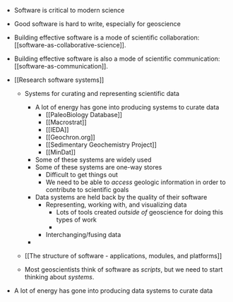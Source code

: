 - Software is critical to modern science
- Good software is hard to write, especially for geoscience

- Building effective software is a mode of scientific collaboration:
  [[software-as-collaborative-science]].
- Building effective software is also a mode of scientific communication:
  [[software-as-communication]].

- [[Research software systems]]
	- Systems for curating and representing scientific data
		- A lot of energy has gone into producing systems to curate data
			- [[PaleoBiology Database]]
			- [[Macrostrat]]
			- [[IEDA]]
			- [[Geochron.org]]
			- [[Sedimentary Geochemistry Project]]
			- [[MinDat]]
		- Some of these systems are widely used
		- Some of these systems are one-way stores
			- Difficult to get things out
			- We need to be able to _access_ geologic information in order to contribute to scientific goals 
		- Data systems are held back by the quality of their software
			- Representing, working with, and visualizing data
				- Lots of tools created _outside of_ geoscience for doing this types of work
				- 
			- Interchanging/fusing data
		-
	- [[The structure of software - applications, modules, and platforms]]

	- Most geoscientists think of software as _scripts_, but we need to start thinking about _systems_.



- A lot of energy has gone into producing data systems to curate data
